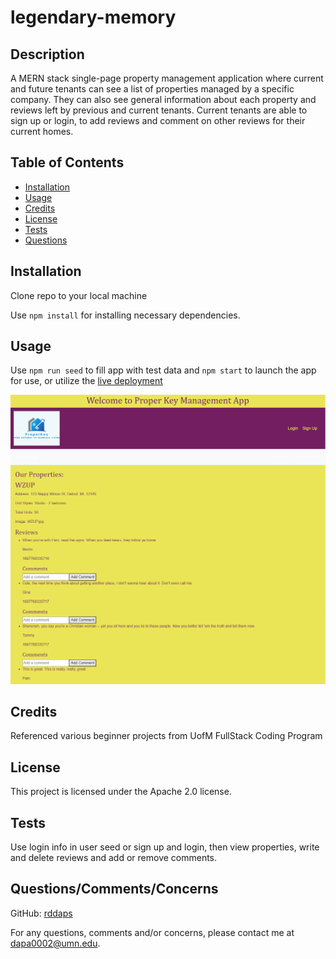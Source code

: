 # legendary-memory
  ## Description

A MERN stack single-page property management application where current and future tenants can see a list of properties managed by a specific company. They can also see general information about each property and reviews left by previous and current tenants. Current tenants are able to sign up or login, to add reviews and comment on other reviews for their current homes.

## Table of Contents

- [Installation](#installation)
- [Usage](#usage)
- [Credits](#credits)
- [License](#license)
- [Tests](#tests)
- [Questions](#questions)

## Installation

Clone repo to your local machine
<br>

Use `npm install` for installing necessary dependencies.

## Usage

Use `npm run seed` to fill app with test data and `npm start` to launch the app for use, or utilize the [live deployment](https://properkey-4a24cfc9f6dc.herokuapp.com/)

![screenshot of homepage](/client/public/images/homepage.png?raw=true "Homepage")

## Credits

Referenced various beginner projects from UofM FullStack Coding Program

## License

This project is licensed under the Apache 2.0 license.

## Tests

Use login info in user seed or sign up and login, then view properties, write and delete reviews and add or remove comments.

## Questions/Comments/Concerns

GitHub: [rddaps](https://github.com/rddaps)

For any questions, comments and/or concerns, please contact me at dapa0002@umn.edu.

